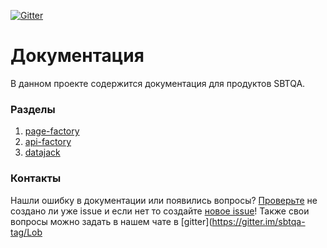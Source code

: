 [![Gitter](https://img.shields.io/gitter/room/nwjs/nw.js.svg)](https://gitter.im/sbtqa-tag/Lobby)  

# Документация
В данном проекте содержится документация для продуктов SBTQA.  
### Разделы   	
1. [page-factory](https://github.com/sbtqa/docs/wiki/Page-Factory)
2. [api-factory]()
3. [datajack](https://github.com/sbtqa/docs/wiki/DataJack)

### Контакты  
Нашли ошибку в документации или появились вопросы? [Проверьте](https://github.com/sbtqa/docs/issues) не создано ли уже issue и если нет то создайте [новое issue](https://github.com/sbtqa/docs/issues/new)! Также свои вопросы можно задать в нашем чате в [gitter](https://gitter.im/sbtqa-tag/Lob
